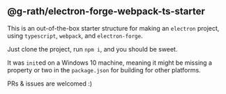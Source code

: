 ## @g-rath/electron-forge-webpack-ts-starter

This is an out-of-the-box starter structure for making an `electron` project,
using `typescript`, `webpack`, and `electron-forge`.

Just clone the project, run `npm i`, and you should be sweet.

It was `init`ed on a Windows 10 machine, meaning it might be missing a property
or two in the `package.json` for building for other platforms.

PRs & issues are welcomed :) 
